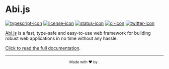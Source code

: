 # Abi.js

[![typescript-icon]][typescript-link]
[![license-icon]][license-link]
[![status-icon]][status-link]
[![ci-icon]][ci-link]
[![twitter-icon]][twitter-link]

[Abi.js][abi-repo] is a fast, type-safe and easy-to-use web framework
for building robust web applications in no time without any hassle.

[Click to read the full documentation][abi-docs].

***

<div align="center"><sub>Made with ❤︎ by <a href="https://twitter.com/intent/follow?screen_name=siguici" style="content:url(https://img.shields.io/twitter/follow/siguici.svg?label=@siguici);margin-bottom:-6px">@siguici</a>.</sub></div>

[typescript-icon]: https://img.shields.io/badge/TypeScript-294E80.svg?logo=typescript
[typescript-link]:  https://github.com/abi-js/abi/search?l=typescript "TypeScript code"

[status-icon]: https://img.shields.io/badge/Abi.js-WIP-f59e0b.svg?style=flat
[status-link]: https://github.com/abi-js/abi "Abi.js work in progress"

[ci-icon]: https://github.com/abi-js/abi/workflows/CI/badge.svg
[ci-link]: https://github.com/abi-js/abi/actions "Abi.js CI"

[twitter-icon]: https://img.shields.io/twitter/follow/abidotjs.svg?label=@abidotjs
[twitter-link]: https://x.com/intent/follow?screen_name=abidotjs "Ping Abi.js"

[license-icon]: https://img.shields.io/badge/license-MIT-blue.svg
[license-link]: https://github.com/abi-js/abi/blob/HEAD/LICENSE "Abi.js License"

[abi-docs]: https://abi.js.org/ "Abi.js Documentation"
[abi-repo]: https://github.com/abi-js/ "Abi.js Repository"
